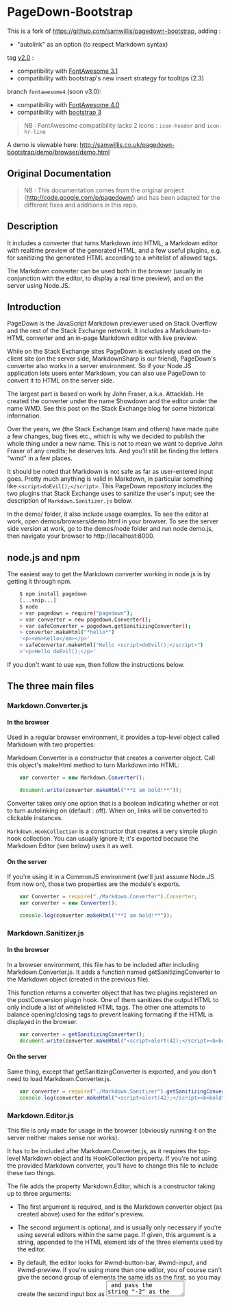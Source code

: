 PageDown-Bootstrap
==================

This is a fork of https://github.com/samwillis/pagedown-bootstrap, adding :
  
  - "autolink" as an option (to respect Markdown syntax)

tag [v2.0](https://github.com/tchapi/pagedown-bootstrap/releases/tag/v2.0) :

  - compatibility with [FontAwesome 3.1](https://github.com/FortAwesome/Font-Awesome)
  - compatibility with bootstrap's new insert strategy for tooltips (2.3)

branch `fontawesome4` (soon v3.0):

  - compatibility with [FontAwesome 4.0](https://github.com/FortAwesome/Font-Awesome)
  - compatibility with [bootstrap 3](http://getbootstrap.com/)


> NB : FontAwesome compatibility lacks 2 icons :  `icon-header` and `icon-hr-line`

A demo is viewable here: http://samwillis.co.uk/pagedown-bootstrap/demo/browser/demo.html

Original Documentation
---

> NB : This documentation comes from the original project (http://code.google.com/p/pagedown/) and has been adapted for the different fixes and additions in this repo.

## Description

It includes a converter that turns Markdown into HTML, a Markdown editor with realtime preview of the generated HTML, and a few useful plugins, e.g. for sanitizing the generated HTML according to a whitelist of allowed tags.

The Markdown converter can be used both in the browser (usually in conjunction with the editor, to display a real time preview), and on the server using Node.JS. 


## Introduction

PageDown is the JavaScript Markdown previewer used on Stack Overflow and the rest of the Stack Exchange network. It includes a Markdown-to-HTML converter and an in-page Markdown editor with live preview.

While on the Stack Exchange sites PageDown is exclusively used on the client site (on the server side, MarkdownSharp is our friend), PageDown's converter also works in a server environment. So if your Node.JS application lets users enter Markdown, you can also use PageDown to convert it to HTML on the server side.

The largest part is based on work by John Fraser, a.k.a. Attacklab. He created the converter under the name Showdown and the editor under the name WMD. See this post on the Stack Exchange blog for some historical information.

Over the years, we (the Stack Exchange team and others) have made quite a few changes, bug fixes etc., which is why we decided to publish the whole thing under a new name. This is not to mean we want to deprive John Fraser of any credits; he deserves lots. And you'll still be finding the letters "wmd" in a few places.

It should be noted that Markdown is not safe as far as user-entered input goes. Pretty much anything is valid in Markdown, in particular something like `<script>doEvil();</script>`. This PageDown repository includes the two plugins that Stack Exchange uses to sanitize the user's input; see the description of `Markdown.Sanitizer.js` below.

In the demo/ folder, it also include usage examples. To see the editor at work, open demos/browsers/demo.html in your browser. To see the server side version at work, go to the demos/node folder and run node demo.js, then navigate your browser to http://localhost:8000.


## node.js and npm

The easiest way to get the Markdown converter working in node.js is by getting it through npm.
```bash
    $ npm install pagedown
    [...snip...]
    $ node
    > var pagedown = require("pagedown");
    > var converter = new pagedown.Converter();
    > var safeConverter = pagedown.getSanitizingConverter();
    > converter.makeHtml("*hello*")
    '<p><em>hello</em></p>'
    > safeConverter.makeHtml("Hello <script>doEvil();</script>")
    >'<p>Hello doEvil();</p>'
```
If you don't want to use `npm`, then follow the instructions below.


## The three main files

### Markdown.Converter.js

#### In the browser

Used in a regular browser environment, it provides a top-level object called Markdown with two properties:

Markdown.Converter is a constructor that creates a converter object. Call this object's makeHtml method to turn Markdown into HTML:
```javascript
    var converter = new Markdown.Converter();

    document.write(converter.makeHtml("**I am bold!**"));
```
Converter takes only one option that is a boolean indicating whether or not to turn autolinking on (default : off). When on, links will be converted to clickable instances.

`Markdown.HookCollection` is a constructor that creates a very simple plugin hook collection. You can usually ignore it; it's exported because the Markdown Editor (see below) uses it as well.

#### On the server

If you're using it in a CommonJS environment (we'll just assume Node.JS from now on), those two properties are the module's exports.
```javascript
    var Converter = require("./Markdown.Converter").Converter;
    var converter = new Converter();

    console.log(converter.makeHtml("**I am bold!**"));
```
### Markdown.Sanitizer.js

#### In the browser

In a browser environment, this file has to be included after including Markdown.Converter.js. It adds a function named getSanitizingConverter to the Markdown object (created in the previous file).

This function returns a converter object that has two plugins registered on the postConversion plugin hook. One of them sanitizes the output HTML to only include a list of whitelisted HTML tags. The other one attempts to balance opening/closing tags to prevent leaking formating if the HTML is displayed in the browser.
```javascript
    var converter = getSanitizingConverter();
    document.write(converter.makeHtml("<script>alert(42);</script><b>bold"); // creates "alert(42);bold"
```
#### On the server

Same thing, except that getSanitizingConverter is exported, and you don't need to load Markdown.Converter.js.
```javascript
    var converter = require("./Markdown.Sanitizer").getSanitizingConverter();
    console.log(converter.makeHtml("<script>alert(42);</script><b>bold"); // creates "alert(42);bold"
```
### Markdown.Editor.js

This file is only made for usage in the browser (obviously running it on the server neither makes sense nor works).

It has to be included after Markdown.Converter.js, as it requires the top-level Markdown object and its HookCollection property. If you're not using the provided Markdown converter, you'll have to change this file to include these two things.

The file adds the property Markdown.Editor, which is a constructor taking up to three arguments:

  - The first argument is required, and is the Markdown converter object (as created above) used for the editor's preview. 

  - The second argument is optional, and is usually only necessary if you're using several editors within the same page. If given, this argument is a string, appended to the HTML element ids of the three elements used by the editor. 

  - By default, the editor looks for #wmd-button-bar, #wmd-input, and #wmd-preview. If you're using more than one editor, you of course can't give the second group of elements the same ids as the first, so you may create the second input box as <textarea id="wmd-input-2"> and pass the string "-2" as the second argument to the constructor. 

  - The third argument is optional as well, and if given, is an object containing information about the "Help" button offered to the user. The object needs a handler property, which will be the onclick handler of the help button. It can also have a title property, which is then set as the tooltip (i.e. title attribute) of the help button. If not given, the title defaults to "Markdown Editing Help". 

  - If the third argument isn't passed, no help button will be created. 

The created editor object has (up to) three methods:
```javascript
    editor.getConverter(); // returns the converter object that was passed to the constructor.
    editor.run(); // starts running the editor; you should call this after you've added your plugins to the editor (if any).
    editor.refreshPreview(); // forces the editor to re-render the preview according to the contents of the input, e.g. after you have programmatically changed the input box content. This method is only available after editor.run() has been called. 
```
To start using it, you'll probably want to look at the example in the demos/browser folder; it also includes some boilerplate CSS for you to start working with.

## Plugin hooks

Both the converter and the editor objects have a property called hooks, which is a collection of plugin hooks. The functionality is of the category "simplest thing that works", so don't expect too much magic. The two (important) methods on this object are:
```javascript
    hooks.set(hookname, func); // registers the given function as a plugin on the given hook. Any previously registered plugins on the same hook are lost.
    hooks.chain(hookname, func); // registers the given function as the next plugin on the given hook; e.g. the second registered function will be called with the output of the first registered function as its only argument. This does not make sense on all plugin hooks. 
```
Following is a list of the available plugin hooks.

### Hooks on the converter object

#### preConversion

Called with the Markdown source as given to the converter's makeHtml object, should return the actual to-be-converted source. Fine to chain.
```javascript
    converter.hooks.chain("preConversion", function (text) {
        return "# Converted text follows\n\n" + text; // creates a level 1 heading
    });
```
#### postConversion

Called with the HTML that was created from the Markdown source. The return value of this hook is the actual output that will then be returned from makeHtml. This is where getSanitizingConverter (see above) registers the tag sanitzer and balancer. Fine to chain.
```javascript
    converter.hooks.chain("postConversion", function (text) {
        return text + "<br>\n**This is not bold, because it was added after the conversion**";
    });
```
#### plainLinkText

When the original Markdown contains a bare URL, it will by default be converted to a link whose link text is the URL itself. If you want a different link text, you can register a function on the hook that receives the URL as its only argument, and returns the text to be displayed. This will not change the actual URL (i.e. target of the link).

Note that the returned string will be inserted verbatim, not HTML-encoded in any way.

Okay to chain, although this may or may not make sense (after all you're receiving a URL and returning just about anything).
```javascript
    converter.hooks.chain("plainLinkText", function (url) {
        if (/^http:\/\/\w+\.stackexchange.com/i.test(url))
            return "<b>A link to an awesome site!</b>";
        else
            return "some page on the internet";
    });
```
> Notice on the following hooks

> The following converter plugin hooks should be considered advanced. In order to use them, it makes sense to have a certain understanding how PageDown (or similar Markdown implementations that are based on the original Perl version) works internally. They are much more powerful than the previous ones, but it's also easier to break things with them. Documentation here is kept to a minimum; you should inspect the code around the hooks.

#### postNormalization

Called with the Markdown source after normalization. This includes things like converting all line endings to \n, replacing tabs with spaces, and turning whitespace-only lines into empty lines. But it also includes replacing certain characters with placeholders for internal reasons, so be sure to have a look at the actual code. This hook is fine to chain.

#### preBlockGamut and postBlockGamut

The above warning about understandind the inner workings of PageDown goes doubly with these two hooks. They are the most powerful ones.

Called with the text before or after creating block elements like code blocks and lists. Fine to chain. Note that this is called recursively with inner content, e.g. it's called with the full text, and then only with the content of a blockquote. The inner call will receive outdented text

If you are creating a new kind of block-level structure that can include other Markdown blocks (say, you're reimplementing block quote), you will need to run the full block gamut again on the contents of your block. For this purpose, these two plugin hooks receive a second argument, which is a function that will do just that. Be aware that from within that function, your plugin will of course be called again, so make sure you're not creating ambiguity that leads to infinite recursion.

As a contrived and simplified expample, let's say you're inventing fenced blockquotes, where blocks that are surrounded by lines with three quote characters in them are turned into block quotes. Such a thing could look like this:
```javascript
    converter.hooks.chain("preBlockGamut", function (text, runBlockGamut) {
        return text.replace(/^ {0,3}""" *\n((?:.*?\n)+?) {0,3}""" *$/gm, function (whole, inner) {
            return "<blockquote>" + runBlockGamut(inner) + "</blockquote>\n";
        });
    });
```
The first editor in the demo page implements this.

#### preSpanGamut and postSpanGamut

Called with the text of a single block element before or after the span-level conversions (like bold, code spans, etc.) have been made on it. For example, you would use this if you wanted to have text between !!double exclamation points!! appear in red.

### Hooks on the editor object

Remember to add all your necessary plugins before you call the editor's run() method.

#### onPreviewRefresh

Called with no arguments after the editor's preview has been updated. No return value is expected. Fine to chain, if you want to be notified of a refresh in several places.
```javascript
    editor.hooks.chain("onPreviewRefresh", function () {
        console.log("the preview has been updated");
    });
```
#### postBlockquoteCreation

Called after the user has clicked the "Blockquote" button (or pressed Ctrl-Q) and the user's selection has been changed accordingly. This function is passed the content that would be inserted in place of the original selection, and should return the actual to-be-inserted content.

The name isn't 100% correct, as this hook is also called if a blockquote is removed using this button. Fine to chain (but probably unlikely to be used anyway).
```javascript
    editor.hooks.chain("postBlockquoteCreation", function (text) {
        if (!/^>/.test(text))
            return text; // the blockquote button was clicked to remove a blockquote -- no change

        return text + "\n\nThe above blockquote is brought to you by PunyonDew(tm)\n\n"
    });
```
#### insertImageDialog

When the user clicks the "add image" button, they usually get a little dialog to enter the URL of an image. If you want a different behavior (like, in the case of Stack Exchange, a dialog to upload an image), register a plugin on this hook that returns true (this tells the editor not to create its own dialog and instead wait for you). The function is called with a single argument, which is a callback that you should call with the URL of the to-be-inserted image, or null if the user cancelled.

It does not make sense to chain functions on this hook.
```javascript
    editor.hooks.set("insertImageDialog", function (callback) {
        alert("Please click okay to start scanning your brain...");
        setTimeout(function () {
            var prompt = "We have detected that you like cats. Do you want to insert an image of a cat?";
            if (confirm(prompt))
                callback("http://icanhascheezburger.files.wordpress.com/2007/06/schrodingers-lolcat1.jpg")
            else
                callback(null);
        }, 2000);
        return true; // tell the editor that we'll take care of getting the image url
    });
```
Note that you cannot call the callback directly from the hook; you have to wait for the current scope to be exited. If for any reason you want to return a link immediately, you'll have to use a 0ms timeout:
```javascript
    editor.hooks.set("insertImageDialog", function (callback) {
        setTimeout(function () { callback("http://example.com/image.jpg"); }, 0);
        return true;
    });
```

